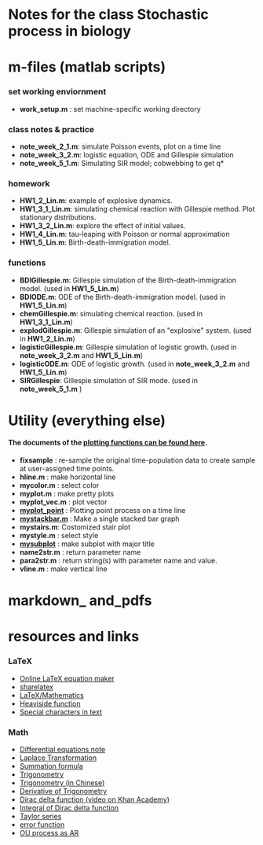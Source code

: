 # Notes for the class Stochastic process in biology

# m-files (matlab scripts)

### set working enviornment
* **work\_setup.m** : set machine-specific working directory 

### class notes & practice
* **note\_week\_2\_1.m**: simulate Poisson events, plot on a time line
* **note\_week\_3\_2.m**: logistic equation, ODE and Gillespie simulation 
* **note\_week\_5\_1.m**: Simulating SIR model; cobwebbing to get q*
 
### homework 
* **HW1\_2\_Lin.m**: example of explosive dynamics.
* **HW1\_3\_1\_Lin.m**: simulating chemical reaction with Gillespie method. Plot stationary distributions.
* **HW1\_3\_2\_Lin.m**: explore the effect of initial values.
* **HW1\_4\_Lin.m**: tau-leaping with Poisson or normal approximation
* **HW1\_5\_Lin.m**: Birth-death-immigration model. 

### functions
* **BDIGillespie.m**: Gillespie simulation of the Birth-death-immigration model. (used in **HW1\_5\_Lin.m**)
* **BDIODE.m**: ODE of the Birth-death-immigration model. (used in **HW1\_5\_Lin.m**)
* **chemGillespie.m**: simulating chemical reaction. (used in **HW1\_3\_1\_Lin.m**)
* **explodGillespie.m**:  Gillespie simulation of an "explosive" system. (used in **HW1\_2\_Lin.m**)
* **logisticGillespie.m**:  Gillespie simulation of logistic growth. (used in **note\_week\_3\_2.m** and **HW1\_5\_Lin.m**)
* **logisticODE.m**:  ODE of logistic growth. (used in **note\_week\_3\_2.m** and **HW1\_5\_Lin.m**)
* **SIRGillespie**: Gillespie simulation of SIR mode. (used in **note\_week\_5\_1.m** )
  
# Utility (everything else)

#### The documents of the [plotting functions can be found here](https://github.com/weitingwlin/matlabutility/tree/master/mfiles).


* **fixsample** : re-sample the original time-population data to create sample at user-assigned time points. 
* **hline.m** : make horizontal line
* **mycolor.m** : select color 
* **myplot.m** : make pretty plots
* **myplot\_vec.m** : plot vector
* [**myplot_point**](https://github.com/weitingwlin/matlabutility/blob/master/documents/myplot_point.md) : Plotting point process on a time line
*  [**mystackbar.m**](https://github.com/weitingwlin/matlabutility/blob/master/documents/mystackbar.md) : Make a single stacked bar graph
*  **mystairs.m**: Costomized stair plot
* **mystyle.m** : select style
* [**mysubplot**](https://github.com/weitingwlin/matlabutility/blob/master/documents/mysubplot.md)   : make subplot with major title
* **name2str.m** : return parameter name
* **para2str.m** : return string(s) with parameter name and value.
* **vline.m** : make vertical line

# markdown\_ and\_pdfs

# resources and links

### LaTeX
* [Online LaTeX equation maker](https://www.codecogs.com/latex/eqneditor.php)
* [sharelatex](https://www.sharelatex.com/)
* [LaTeX/Mathematics](https://en.wikibooks.org/wiki/LaTeX/Mathematics)
* [Heaviside function](http://tex.stackexchange.com/questions/14984/how-to-define-the-heaviside-function-in-latex)
* [Special characters in text](https://en.wikibooks.org/wiki/LaTeX/Special_Characters)

### Math
* [Differential equations note](http://tutorial.math.lamar.edu/Classes/DE/Linear.aspx)
* [Laplace Transformation](http://tutorial.math.lamar.edu/Classes/DE/LaplaceIntro.aspx)
* [Summation formula](http://homepages.gac.edu/~holte/courses/mcs256/documents/summation/top10sums.pdf)
* [Trigonometry](http://math.stackexchange.com/questions/1367487/prove-that-sin-x-2t-1t2-and-cos-x-1-t2-1t2-t-tanx-2)
* [Trigonometry (in Chinese)](http://baike.baidu.com/view/959840.htm)
* [Derivative of Trigonometry](http://www.math.brown.edu/utra/trigderivs.html)
* [Dirac delta function (video on Khan Academy)](https://www.khanacademy.org/math/differential-equations/laplace-transform/properties-of-laplace-transform/v/dirac-delta-function)
* [Integral of Dirac delta function](http://tutorial.math.lamar.edu/Classes/DE/DiracDeltaFunction.aspx)
* [Taylor series](http://tutorial.math.lamar.edu/Classes/CalcII/TaylorSeries.aspx)
* [error function](http://mathworld.wolfram.com/Erf.html)
* [OU process as AR](http://math.stackexchange.com/questions/345773/how-the-ornstein-uhlenbeck-process-can-be-considered-as-the-continuous-time-anal)